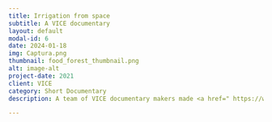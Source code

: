 ```yaml
---
title: Irrigation from space
subtitle: A VICE documentary
layout: default
modal-id: 6
date: 2024-01-18
img: Captura.png
thumbnail: food_forest_thumbnail.png
alt: image-alt
project-date: 2021
client: VICE
category: Short Documentary
description: A team of VICE documentary makers made <a href=" https://www.youtube.com/watch?v=CnDAPJTwEmA">a short documentary</a> about VanderSat where they created a story around a project we were leading in Mozambique. This project had the aim to optimize water productivity for an irrigated sugarcane plantation near the Capital Maputo. The sugarcane plantation uses ten times the amount of water all households in Maputo use in one year. We were trying to understand their production issues and finding ways to help assist the irrigation practices with remote sensing technologies.

---
```

